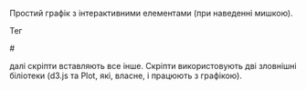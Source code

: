 Простий графік з інтерактивними елементами (при наведенні мишкою). 

Тег   

#<div id="root"></div>

далі скріпти вставляють все інше. Скріпти використовують дві зловнішні біліотеки (d3.js та Plot, які, власне, і працюють з графікою). 
